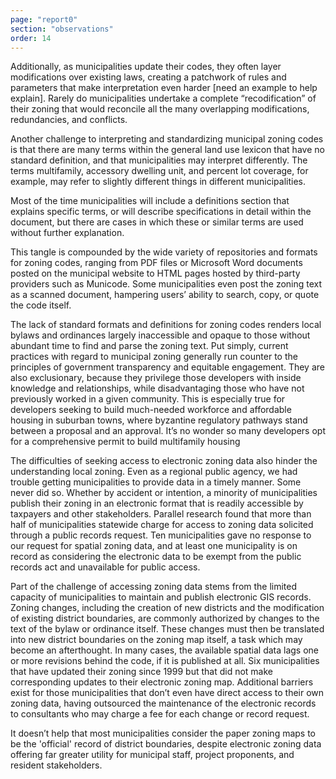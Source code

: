 ```yaml
---
page: "report0"
section: "observations"
order: 14
---
```

Additionally, as municipalities update their codes, they often layer modifications over existing laws, creating a patchwork of rules and parameters that make interpretation even harder [need an example to help explain]. Rarely do municipalities undertake a complete “recodification” of their zoning that would reconcile all the many overlapping modifications, redundancies, and conflicts.

Another challenge to interpreting and standardizing municipal zoning codes is that there are many terms within the general land use lexicon that have no standard definition, and that municipalities may interpret differently. The terms multifamily, accessory dwelling unit, and percent lot coverage, for example, may refer to slightly different things in different municipalities.

Most of the time municipalities will include a definitions section that explains specific terms, or will describe specifications in detail within the document, but there are cases in which these or similar terms are used without further explanation.

This tangle is compounded by the wide variety of repositories and formats for zoning codes, ranging from PDF files or Microsoft Word documents posted on the municipal website to HTML pages hosted by third-party providers such as Municode. Some municipalities even post the zoning text as a scanned document, hampering users’ ability to search, copy, or quote the code itself.

The lack of standard formats and definitions for zoning codes renders local bylaws and ordinances largely inaccessible and opaque to those without abundant time to find and parse the zoning text. Put simply, current practices with regard to municipal zoning generally run counter to the principles of government transparency and equitable engagement. They are also exclusionary, because they privilege those developers with inside knowledge and relationships, while disadvantaging those who have not previously worked in a given community. This is especially true for developers seeking to build much-needed workforce and affordable housing in suburban towns, where byzantine regulatory pathways stand between a proposal and an approval. It’s no wonder so many developers opt for a comprehensive permit to build multifamily housing

The difficulties of seeking access to electronic zoning data also hinder the understanding local zoning. Even as a regional public agency, we had trouble getting municipalities to provide data in a timely manner. Some never did so. Whether by accident or intention, a minority of municipalities publish their zoning in an electronic format that is readily accessible by taxpayers and other stakeholders. Parallel research found that more than half of municipalities statewide charge for access to zoning data solicited through a public records request. Ten municipalities gave no response to our request for spatial zoning data, and at least one municipality is on record as considering the electronic data to be exempt from the public records act and unavailable for public access.

Part of the challenge of accessing zoning data stems from the limited capacity of municipalities to maintain and publish electronic GIS records. Zoning changes, including the creation of new districts and the modification of existing district boundaries, are commonly authorized by changes to the text of the bylaw or ordinance itself. These changes must then be translated into new district boundaries on the zoning map itself, a task which may become an afterthought. In many cases, the available spatial data lags one or more revisions behind the code, if it is published at all. Six municipalities that have updated their zoning since 1999 but that did not make corresponding updates to their electronic zoning map. Additional barriers exist for those municipalities that don’t even have direct access to their own zoning data, having outsourced the maintenance of the electronic records to consultants who may charge a fee for each change or record request.

It doesn’t help that most municipalities consider the paper zoning maps to be the 'official' record of district boundaries, despite electronic zoning data offering far greater utility for municipal staff, project proponents, and resident stakeholders.